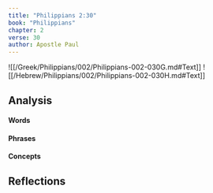 ```yaml
---
title: "Philippians 2:30"
book: "Philippians"
chapter: 2
verse: 30
author: Apostle Paul
---
```

![[/Greek/Philippians/002/Philippians-002-030G.md#Text]]
![[/Hebrew/Philippians/002/Philippians-002-030H.md#Text]]

## Analysis

#### Words

#### Phrases

#### Concepts

## Reflections
